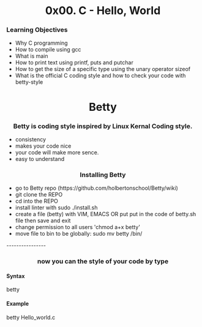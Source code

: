 
<h1 align="center">0x00. C - Hello, World</h1>
<h3>Learning Objectives</h3>
<ul>
<li>Why C programming</li>
<li>How to compile using gcc</li>
<li>What is main</li>
<li>How to print text using printf, puts and putchar</li>
<li>How to get the size of a specific type using the unary operator sizeof</li>
<li>What is the official C coding style and how to check your code with betty-style</li>
</ul>






<h1 align="center" >Betty</h1>

<h3 align="center">Betty is coding style inspired by Linux Kernal Coding style.</h3>
<ul>
  <li>consistency</li>
  <li>makes your code nice</li>
  <li>your code will make more sence.</li>
  <li>easy to understand</li>
</ul>

<h3 align="center">Installing Betty</h3>

<ul>
  <li>go to Betty repo (https://github.com/holbertonschool/Betty/wiki)</li>
  <li>git clone the REPO</li>
  <li>cd into the REPO</li>
<li>install linter with sudo ./install.sh</li>
<li>create a file (betty) with VIM, EMACS OR put put in the code of betty.sh file then save and exit</li>
  <li>change permission to all users 'chmod a+x betty'</li>
  <li>move file to bin to be globally: sudo mv betty /bin/</li>
  </ul>
----------------

<h3 align="center">now you can the style of your code by type</h3>
<h4>Syntax</h4>
betty <file_name.c>
<h4>Example</h4>
betty Hello_world.c
  </body>
  </html>

